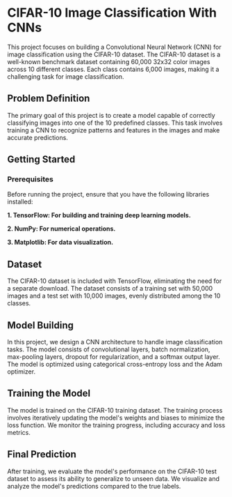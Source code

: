 # CIFAR-10 Image Classification With CNNs

This project focuses on building a Convolutional Neural Network (CNN) for image classification using the CIFAR-10 dataset. The CIFAR-10 dataset is a well-known benchmark dataset containing 60,000 32x32 color images across 10 different classes. Each class contains 6,000 images, making it a challenging task for image classification.

## Problem Definition

The primary goal of this project is to create a model capable of correctly classifying images into one of the 10 predefined classes. This task involves training a CNN to recognize patterns and features in the images and make accurate predictions.

## Getting Started

### Prerequisites
Before running the project, ensure that you have the following libraries installed:

**1. TensorFlow: For building and training deep learning models.**

**2. NumPy: For numerical operations.**

**3. Matplotlib: For data visualization.**

## Dataset
The CIFAR-10 dataset is included with TensorFlow, eliminating the need for a separate download. The dataset consists of a training set with 50,000 images and a test set with 10,000 images, evenly distributed among the 10 classes.

## Model Building

In this project, we design a CNN architecture to handle image classification tasks. The model consists of convolutional layers, batch normalization, max-pooling layers, dropout for regularization, and a softmax output layer. The model is optimized using categorical cross-entropy loss and the Adam optimizer.

## Training the Model

The model is trained on the CIFAR-10 training dataset. The training process involves iteratively updating the model's weights and biases to minimize the loss function. We monitor the training progress, including accuracy and loss metrics.

## Final Prediction

After training, we evaluate the model's performance on the CIFAR-10 test dataset to assess its ability to generalize to unseen data. We visualize and analyze the model's predictions compared to the true labels.
